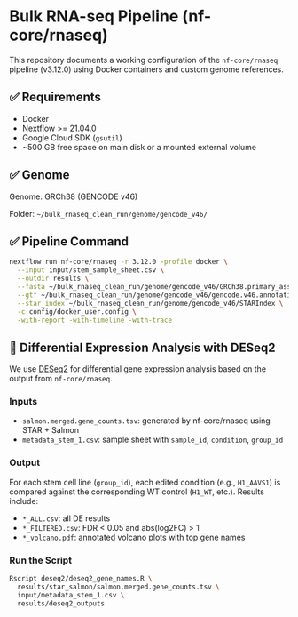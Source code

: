 # Bulk RNA-seq Pipeline (nf-core/rnaseq)

This repository documents a working configuration of the `nf-core/rnaseq` pipeline (v3.12.0) using Docker containers and custom genome references.

## ✅ Requirements
- Docker
- Nextflow >= 21.04.0
- Google Cloud SDK (`gsutil`)
- ~500 GB free space on main disk or a mounted external volume

## ✅ Genome
Genome: GRCh38 (GENCODE v46)

Folder: `~/bulk_rnaseq_clean_run/genome/gencode_v46/`

## ✅ Pipeline Command

```bash
nextflow run nf-core/rnaseq -r 3.12.0 -profile docker \
  --input input/stem_sample_sheet.csv \
  --outdir results \
  --fasta ~/bulk_rnaseq_clean_run/genome/gencode_v46/GRCh38.primary_assembly.genome.fa \
  --gtf ~/bulk_rnaseq_clean_run/genome/gencode_v46/gencode.v46.annotation.gtf \
  --star_index ~/bulk_rnaseq_clean_run/genome/gencode_v46/STARIndex \
  -c config/docker_user.config \
  -with-report -with-timeline -with-trace
```

## 🔬 Differential Expression Analysis with DESeq2

We use [DESeq2](https://bioconductor.org/packages/release/bioc/html/DESeq2.html) for differential gene expression analysis based on the output from `nf-core/rnaseq`.

### Inputs
- `salmon.merged.gene_counts.tsv`: generated by nf-core/rnaseq using STAR + Salmon
- `metadata_stem_1.csv`: sample sheet with `sample_id`, `condition`, `group_id`

### Output
For each stem cell line (`group_id`), each edited condition (e.g., `H1_AAVS1`) is compared against the corresponding WT control (`H1_WT`, etc.). Results include:
- `*_ALL.csv`: all DE results
- `*_FILTERED.csv`: FDR < 0.05 and abs(log2FC) > 1
- `*_volcano.pdf`: annotated volcano plots with top gene names

### Run the Script

```bash
Rscript deseq2/deseq2_gene_names.R \
  results/star_salmon/salmon.merged.gene_counts.tsv \
  input/metadata_stem_1.csv \
  results/deseq2_outputs
```
